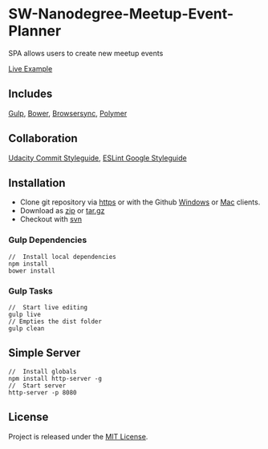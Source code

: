 # SW-Nanodegree-Meetup-Event-Planner
SPA allows users to create new meetup events

[example]: https://jdbence.github.io/SW-Nanodegree-Meetup-Event-Planner/dist/index.html
[get-zip]: https://github.com/jdbence/SW-Nanodegree-Meetup-Event-Planner/archive/master.zip
[get-tgz]: https://github.com/jdbence/SW-Nanodegree-Meetup-Event-Planner/archive/master.tar.gz
[clone-http]: https://github.com/jdbence/SW-Nanodegree-Meetup-Event-Planner.git
[clone-svn]: https://github.com/jdbence/SW-Nanodegree-Meetup-Event-Planner
[clone-ghwin]: github-windows://openRepo/https://github.com/jdbence/SW-Nanodegree-Meetup-Event-Planner
[clone-ghmac]: github-mac://openRepo/https://github.com/jdbence/SW-Nanodegree-Meetup-Event-Planner
[gulp]: http://gulpjs.com
[browsersync]: https://www.browsersync.io
[bower]: http://bower.io/
[polymer]: https://www.polymer-project.org/1.0/
[style-commit]: https://udacity.github.io/git-styleguide
[style-js]: http://google.github.io/styleguide/javascriptguide.xml

[Live Example][example]

## Includes

[Gulp][gulp], [Bower][bower], [Browsersync][browsersync], [Polymer][polymer]

## Collaboration
[Udacity Commit Styleguide][style-commit], [ESLint Google Styleguide][style-js]

## Installation

* Clone git repository via [https][clone-http] or with the Github [Windows][clone-ghwin] or [Mac][clone-ghmac] clients.
* Download as [zip][get-zip] or [tar.gz][get-tgz]
* Checkout with [svn][clone-svn]

### Gulp Dependencies

```node
//  Install local dependencies
npm install
bower install
```

### Gulp Tasks

```node
//  Start live editing
gulp live
// Empties the dist folder
gulp clean
```

## Simple Server

```node
//  Install globals
npm install http-server -g
//  Start server
http-server -p 8080
```

## License

Project is released under the [MIT License](http://opensource.org/licenses/MIT).
